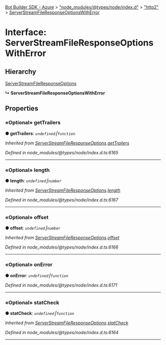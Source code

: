 [Bot Builder SDK - Azure](../README.md) > ["node_modules/@types/node/index.d"](../modules/_node_modules__types_node_index_d_.md) > ["http2"](../modules/_node_modules__types_node_index_d_._http2_.md) > [ServerStreamFileResponseOptionsWithError](../interfaces/_node_modules__types_node_index_d_._http2_.serverstreamfileresponseoptionswitherror.md)



# Interface: ServerStreamFileResponseOptionsWithError

## Hierarchy


 [ServerStreamFileResponseOptions](_node_modules__types_node_index_d_._http2_.serverstreamfileresponseoptions.md)

**↳ ServerStreamFileResponseOptionsWithError**








## Properties
<a id="gettrailers"></a>

### «Optional» getTrailers

**●  getTrailers**:  *`undefined`⎮`function`* 

*Inherited from [ServerStreamFileResponseOptions](_node_modules__types_node_index_d_._http2_.serverstreamfileresponseoptions.md).[getTrailers](_node_modules__types_node_index_d_._http2_.serverstreamfileresponseoptions.md#gettrailers)*

*Defined in node_modules/@types/node/index.d.ts:6165*





___

<a id="length"></a>

### «Optional» length

**●  length**:  *`undefined`⎮`number`* 

*Inherited from [ServerStreamFileResponseOptions](_node_modules__types_node_index_d_._http2_.serverstreamfileresponseoptions.md).[length](_node_modules__types_node_index_d_._http2_.serverstreamfileresponseoptions.md#length)*

*Defined in node_modules/@types/node/index.d.ts:6167*





___

<a id="offset"></a>

### «Optional» offset

**●  offset**:  *`undefined`⎮`number`* 

*Inherited from [ServerStreamFileResponseOptions](_node_modules__types_node_index_d_._http2_.serverstreamfileresponseoptions.md).[offset](_node_modules__types_node_index_d_._http2_.serverstreamfileresponseoptions.md#offset)*

*Defined in node_modules/@types/node/index.d.ts:6166*





___

<a id="onerror"></a>

### «Optional» onError

**●  onError**:  *`undefined`⎮`function`* 

*Defined in node_modules/@types/node/index.d.ts:6171*





___

<a id="statcheck"></a>

### «Optional» statCheck

**●  statCheck**:  *`undefined`⎮`function`* 

*Inherited from [ServerStreamFileResponseOptions](_node_modules__types_node_index_d_._http2_.serverstreamfileresponseoptions.md).[statCheck](_node_modules__types_node_index_d_._http2_.serverstreamfileresponseoptions.md#statcheck)*

*Defined in node_modules/@types/node/index.d.ts:6164*





___



